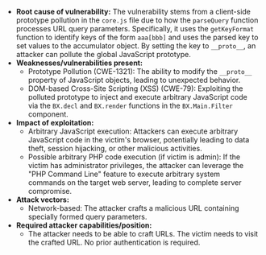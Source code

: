 - **Root cause of vulnerability:** The vulnerability stems from a client-side prototype pollution in the `core.js` file due to how the `parseQuery` function processes URL query parameters. Specifically, it uses the `getKeyFormat` function to identify keys of the form `aaa[bbb]` and uses the parsed key to set values to the accumulator object. By setting the key to `__proto__`, an attacker can pollute the global JavaScript prototype.
- **Weaknesses/vulnerabilities present:**
    - Prototype Pollution (CWE-1321): The ability to modify the `__proto__` property of JavaScript objects, leading to unexpected behavior.
    - DOM-based Cross-Site Scripting (XSS) (CWE-79): Exploiting the polluted prototype to inject and execute arbitrary JavaScript code via the `BX.decl` and `BX.render` functions in the `BX.Main.Filter` component.
- **Impact of exploitation:**
    - Arbitrary JavaScript execution: Attackers can execute arbitrary JavaScript code in the victim's browser, potentially leading to data theft, session hijacking, or other malicious activities.
    - Possible arbitrary PHP code execution (if victim is admin): If the victim has administrator privileges, the attacker can leverage the "PHP Command Line" feature to execute arbitrary system commands on the target web server, leading to complete server compromise.
- **Attack vectors:**
    - Network-based: The attacker crafts a malicious URL containing specially formed query parameters.
- **Required attacker capabilities/position:**
    - The attacker needs to be able to craft URLs. The victim needs to visit the crafted URL. No prior authentication is required.